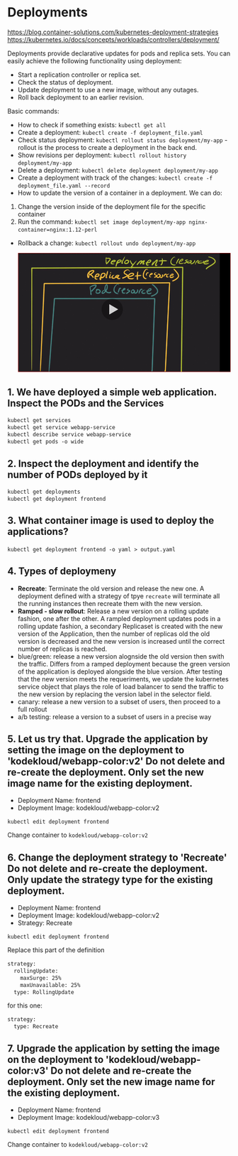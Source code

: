 # Deployments

https://blog.container-solutions.com/kubernetes-deployment-strategies
https://kubernetes.io/docs/concepts/workloads/controllers/deployment/

Deployments provide declarative updates for pods and replica sets. You can easily achieve the following functionality using deployment:

* Start a replication controller or replica set.
* Check the status of deployment.
* Update deployment to use a new image, without any outages.
* Roll back deployment to an earlier revision.

Basic commands:

* How to check if something exists: `kubectl get all`
* Create a deployment: `kubectl create -f deployment_file.yaml`
* Check status deployment: `kubectl rollout status deployment/my-app` - rollout is the process to create a deployment in the back end.
* Show revisions per deployment: `kubectl rollout history deployment/my-app`
* Delete a deployment: `kubectl delete deployment deployment/my-app`
* Create a deployment with track of the changes: `kubectl create -f deployment_file.yaml --record`
* How to update the version of a container in a deployment. We can do:

1. Change the version inside of the deployment file for the specific container
2. Run the command: `kubectl set image deployment/my-app nginx-container=nginx:1.12-perl`

* Rollback a change: `kubectl rollout undo deployment/my-app`
  
  ![alt text](image/deployments.png "Hierarchy Resources")

## 1. We have deployed a simple web application. Inspect the PODs and the Services

```
kubectl get services
kubectl get service webapp-service
kubectl describe service webapp-service
kubectl get pods -o wide
```

## 2. Inspect the deployment and identify the number of PODs deployed by it

```
kubectl get deployments
kubectl get deployment frontend
```

## 3. What container image is used to deploy the applications?

`kubectl get deployment frontend -o yaml > output.yaml`

## 4. Types of deploymeny

* **Recreate**: Terminate the old version and release the new one. A deployment defined with a strategy of tpye `recreate` will terminate all the running instances then recreate them with the new version.
* **Ramped - slow rollout**: Release a new version on a rolling update fashion, one after the other. A rampled deployment updates pods in a rolling update fashion, a secondary Replicaset is created with the new version of the Application, then the number of replicas old the old version is decreased and the new version is increased until the correct number of replicas is reached.
* blue/green: release a new version alognside the old version then swith the traffic. Differs from a ramped deployment because the green version of the application is deployed alongside the blue version. After testing that the new version meets the requeriments, we update the kubernetes service object  that plays the role of load balancer to send the traffic to the new version by replacing the version label in the selector field.
* canary: release a new version to a subset of users, then proceed to a full rollout
* a/b testing: release a version to a subset of users in a precise way

## 5. Let us try that. Upgrade the application by setting the image on the deployment to 'kodekloud/webapp-color:v2' Do not delete and re-create the deployment. Only set the new image name for the existing deployment.

* Deployment Name: frontend
* Deployment Image: kodekloud/webapp-color:v2

```
kubectl edit deployment frontend
```
Change container to `kodekloud/webapp-color:v2`

## 6. Change the deployment strategy to 'Recreate' Do not delete and re-create the deployment. Only update the strategy type for the existing deployment.

* Deployment Name: frontend
* Deployment Image: kodekloud/webapp-color:v2
* Strategy: Recreate

```
kubectl edit deployment frontend
```

Replace this part of the definition 

```
strategy:
  rollingUpdate:
    maxSurge: 25%
    maxUnavailable: 25%
  type: RollingUpdate
```

for this one:

```
strategy:
  type: Recreate
```

## 7. Upgrade the application by setting the image on the deployment to 'kodekloud/webapp-color:v3' Do not delete and re-create the deployment. Only set the new image name for the existing deployment.

* Deployment Name: frontend
* Deployment Image: kodekloud/webapp-color:v3

```
kubectl edit deployment frontend
```

Change container to `kodekloud/webapp-color:v2`